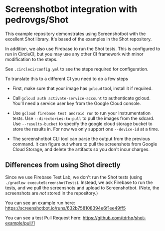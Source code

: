# Screenshotbot integration with pedrovgs/Shot

This example repository demonstrates using Screenshotbot with the
excellent Shot library. It's based of the examples in the Shot
repository.

In addition, we also use Firebase to run the Shot tests. This is
configured to run in CircleCI, but you may use any other CI framework
with minor modification to the steps.

See `.circleci/config.yml` to see the steps required for
configuration.

To translate this to a different CI you need to do a few steps

* First, make sure that your image has `gcloud` tool, install it if
  required.

* Call `gcloud auth activate-service-account` to authenticate
  gcloud. You'll need a service user key from the Google Cloud
  console.

* Use `gcloud firebase test android run` to run your Instrumentation
  tests. Use `--directories-to-pull` to pull the images from the
  sdcard. Use `--results-bucket` to specify the google cloud storage
  bucket to store the results in. For now we only support one
  `--device-id` at a time.

* The screenshotbot CLI tool can parse the output from the previous
  command. It can figure out where to pull the screenshots from Google
  Cloud Storage, and delete the artifacts so you don't incur charges.

## Differences from using Shot directly

Since we use Firebase Test Lab, we don't run the Shot tests (using
`./gradlew executeScreenshotTests`). Instead, we ask Firebase to run
the tests, and we pull the screenshots and upload to
Screenshotbot. (Note, the screenshots are *not* stored in the
repository.)

You can see an example run here: https://screenshotbot.io/runs/632b758108394e6f1ee49ff5

You can see a test Pull Request here: https://github.com/tdrhq/shot-example/pull/1
